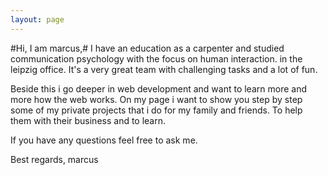 ```yaml
---
layout: page
---
```


#Hi, I am marcus,#
I have an education as a carpenter and studied communication psychology with the focus on human interaction.
in the leipzig office. It's a very great team 
with challenging tasks and a lot of fun.

Beside this i go deeper in web development and want to learn more and more how the web works. 
On my page i want to show you step by step some of my private projects that i do for my family and friends. To help them 
with their business and to learn.

If you have any questions feel free to ask me.

Best regards, marcus

[invision]: https://www.invision.de/ 'InVision AG website'
